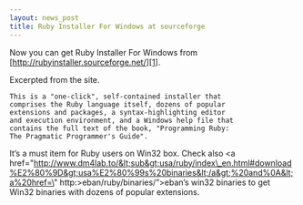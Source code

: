 ```yaml
---
layout: news_post
title: Ruby Installer For Windows at sourceforge
---
```


Now you can get Ruby Installer For Windows from
[http://rubyinstaller.sourceforge.net/][1].

Excerpted from the site.

    This is a "one-click", self-contained installer that
    comprises the Ruby language itself, dozens of popular
    extensions and packages, a syntax-highlighting editor
    and execution environment, and a Windows help file that
    contains the full text of the book, "Programming Ruby:
    The Pragmatic Programmer's Guide".

It’s a must item for Ruby users on Win32 box. Check also <a
href=\"http://www.dm4lab.to/&lt;sub&gt;usa/ruby/index\_en.html#download%E2%80%9D&gt;usa%E2%80%99s%20binaries&lt;/a&gt;%20and%0A&lt;a%20href=\"
http:>eban/ruby/binaries/”&gt;eban’s win32 binaries to get Win32
binaries with dozens of popular extensions.

[1]: http://rubyinstaller.sourceforge.net/
